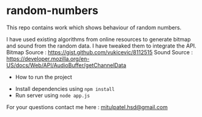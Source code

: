 # random-numbers
This repo contains work which shows behaviour of random numbers.

I have used existing algorithms from online resources to generate bitmap and sound from the random data. I have tweaked them to integrate the API.
Bitmap Source : https://gist.github.com/vukicevic/8112515
Sound Source : https://developer.mozilla.org/en-US/docs/Web/API/AudioBuffer/getChannelData

- How to run the project 
 * Install dependencies using `npm install`
 * Run server using `node app.js`
 
For your questions contact me here : mitulpatel.hsd@gmail.com
